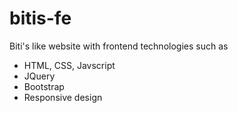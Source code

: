 # bitis-fe

Biti's like website with frontend technologies such as

-   HTML, CSS, Javscript
-   JQuery
-   Bootstrap
-   Responsive design
